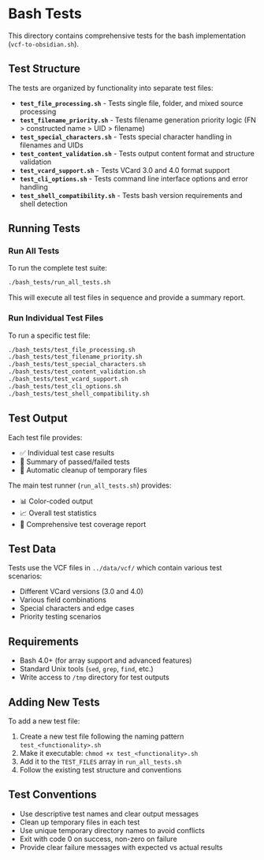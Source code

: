 # Bash Tests

This directory contains comprehensive tests for the bash implementation (`vcf-to-obsidian.sh`).

## Test Structure

The tests are organized by functionality into separate test files:

- **`test_file_processing.sh`** - Tests single file, folder, and mixed source processing
- **`test_filename_priority.sh`** - Tests filename generation priority logic (FN > constructed name > UID > filename)
- **`test_special_characters.sh`** - Tests special character handling in filenames and UIDs
- **`test_content_validation.sh`** - Tests output content format and structure validation
- **`test_vcard_support.sh`** - Tests VCard 3.0 and 4.0 format support
- **`test_cli_options.sh`** - Tests command line interface options and error handling
- **`test_shell_compatibility.sh`** - Tests bash version requirements and shell detection

## Running Tests

### Run All Tests

To run the complete test suite:

```bash
./bash_tests/run_all_tests.sh
```

This will execute all test files in sequence and provide a summary report.

### Run Individual Test Files

To run a specific test file:

```bash
./bash_tests/test_file_processing.sh
./bash_tests/test_filename_priority.sh
./bash_tests/test_special_characters.sh
./bash_tests/test_content_validation.sh
./bash_tests/test_vcard_support.sh
./bash_tests/test_cli_options.sh
./bash_tests/test_shell_compatibility.sh
```

## Test Output

Each test file provides:
- ✅ Individual test case results
- 🎯 Summary of passed/failed tests
- 🧹 Automatic cleanup of temporary files

The main test runner (`run_all_tests.sh`) provides:
- 📊 Color-coded output
- 📈 Overall test statistics
- 🧪 Comprehensive test coverage report

## Test Data

Tests use the VCF files in `../data/vcf/` which contain various test scenarios:
- Different VCard versions (3.0 and 4.0)
- Various field combinations
- Special characters and edge cases
- Priority testing scenarios

## Requirements

- Bash 4.0+ (for array support and advanced features)
- Standard Unix tools (`sed`, `grep`, `find`, etc.)
- Write access to `/tmp` directory for test outputs

## Adding New Tests

To add a new test file:

1. Create a new test file following the naming pattern `test_<functionality>.sh`
2. Make it executable: `chmod +x test_<functionality>.sh`
3. Add it to the `TEST_FILES` array in `run_all_tests.sh`
4. Follow the existing test structure and conventions

## Test Conventions

- Use descriptive test names and clear output messages
- Clean up temporary files in each test
- Use unique temporary directory names to avoid conflicts
- Exit with code 0 on success, non-zero on failure
- Provide clear failure messages with expected vs actual results